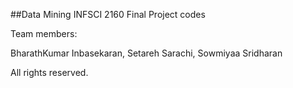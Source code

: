 ##Data Mining INFSCI 2160 Final Project codes


Team members:

BharathKumar Inbasekaran, Setareh Sarachi, Sowmiyaa Sridharan

All rights reserved. 